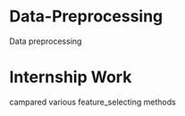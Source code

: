 # Data-Preprocessing
Data preprocessing
# Internship Work
campared various feature_selecting methods
